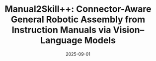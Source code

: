 ---
title: "Manual2Skill++: Connector-Aware General Robotic Assembly from Instruction Manuals via Vision–Language Models"
collection: publications
permalink: /publication/2025-09-manualpp
excerpt: 'A novel framework enabling robots to perform complex assembly tasks guided by high-level manual instructions, leveraging vision-language models and hierarchical assembly graphs.'
date: 2025-09-01
venue: 'ICRA 2026 (In Submission)'
paperurl: ''
imgurl: 'manualpp.png'
show: true
authors:
  - name: Chenrui Tie*
    link: https://crtie.github.io/
  - name: Shengxiang Sun*
    link:
  - name: Yudi Lin
    link: https://owensun2004.github.io/
  - name: Yanbo Wang
    link: https://owensun2004.github.io/
  - name: Zhongrui Li
    link: https://owensun2004.github.io/
  - name: Zhouhan Zhong
    link: https://owensun2004.github.io/
  - name: Jinxuan Zhu
    link: https://www.linkedin.com/in/jinxuan-zhu-08a8972b7/
  - name: Yiman Pang
    link: https://owensun2004.github.io/
  - name: Haonan Chen
    link: https://github.com/chenhn02
  - name: Junting Chen
    link: https://sgtvincent.github.io/
  - name: Ruihai Wu
    link: https://warshallrho.github.io/
  - name: Lin Shao
    link: https://linsats.github.io/
# links:
#   - name: paper
#     link: https://arxiv.org/abs/2502.10090  # Replace with actual arXiv link if available
#   - name: project page
#     link: https://owensun2004.github.io/Furniture-Assembly-Web/
---